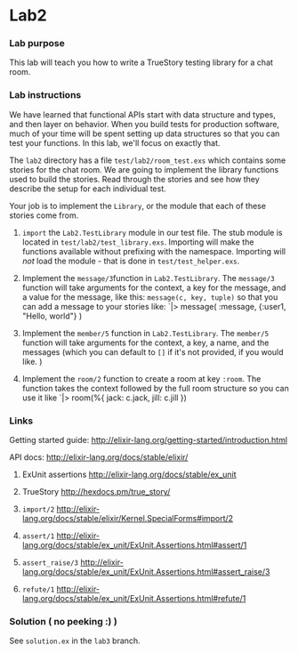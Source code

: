 # Lab2

### Lab purpose

This lab will teach you how to write a TrueStory testing library for a chat room.


### Lab instructions

We have learned that functional APIs start with data structure and types, and 
then layer on behavior. When you build tests for production software, much of your
time will be spent setting up data structures so that you can test your functions. In 
this lab, we'll focus on exactly that. 

The `lab2` directory has a file `test/lab2/room_test.exs` which contains some stories for the
chat room. We are going to implement the library functions used to build the stories. Read 
through the stories and see how they describe the setup for each individual test. 

Your job is to implement the `Library`, or the module that each of these stories come from. 

  1. `import` the `Lab2.TestLibrary` module in our test file. The stub module is
     located in `test/lab2/test_library.exs`. Importing will make the functions
     available without prefixing with the namespace. Importing will *not* load
     the module - that is done in `test/test_helper.exs`.

  2. Implement the `message/3`function in `Lab2.TestLibrary`. The `message/3` function will take arguments for the context, a key for the message, and a value for the message, like this: `message(c, key, tuple)` so that you can add a message to your stories like: `|> message( :message, {:user1, "Hello, world"} )

  3. Implement the `member/5` function in `Lab2.TestLibrary`. The `member/5` function will take arguments for the context, a key, a name, and the messages (which you can default to `[]` if it's not provided, if you would like. )

  4. Implement the `room/2` function to create a room at key `:room`. The function takes the context followed by the full room structure so you can use it like `|> room(%{ jack: c.jack, jill: c.jill }) 

### Links

Getting started guide: http://elixir-lang.org/getting-started/introduction.html

API docs: http://elixir-lang.org/docs/stable/elixir/

  1. ExUnit assertions http://elixir-lang.org/docs/stable/ex_unit

  2. TrueStory http://hexdocs.pm/true_story/

  3. `import/2` http://elixir-lang.org/docs/stable/elixir/Kernel.SpecialForms#import/2

  4. `assert/1` http://elixir-lang.org/docs/stable/ex_unit/ExUnit.Assertions.html#assert/1

  5. `assert_raise/3` http://elixir-lang.org/docs/stable/ex_unit/ExUnit.Assertions.html#assert_raise/3

  6. `refute/1` http://elixir-lang.org/docs/stable/ex_unit/ExUnit.Assertions.html#refute/1


### Solution ( no peeking :) )

See `solution.ex` in the `lab3` branch.
